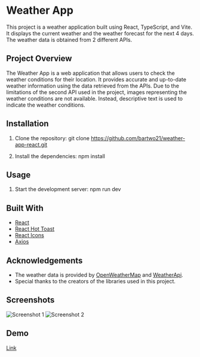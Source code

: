 # Weather App

This project is a weather application built using React, TypeScript, and Vite. It displays the current weather and the weather forecast for the next 4 days. The weather data is obtained from 2 different APIs.

## Project Overview

The Weather App is a web application that allows users to check the weather conditions for their location. It provides accurate and up-to-date weather information using the data retrieved from the APIs.
Due to the limitations of the second API used in the project, images representing the weather conditions are not available. Instead, descriptive text is used to indicate the weather conditions.

## Installation

1. Clone the repository:
   git clone https://github.com/bartwo21/weather-app-react.git

2. Install the dependencies:
   npm install

## Usage

1. Start the development server:
   npm run dev

## Built With

- [React](https://reactjs.org)
- [React Hot Toast](https://github.com/timolins/react-hot-toast)
- [React Icons](https://react-icons.github.io/react-icons/)
- [Axios](https://axios-http.com/)

## Acknowledgements

- The weather data is provided by [OpenWeatherMap](https://openweathermap.org/api) and [WeatherApi](https://www.weatherapi.com/).
- Special thanks to the creators of the libraries used in this project.

## Screenshots

![Screenshot 1](../weather-app/src/assets/screenshots/1.png)
![Screenshot 2](../weather-app/src/assets/screenshots/2.png)

## Demo

[Link]()
